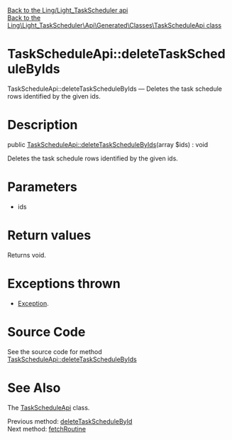 [Back to the Ling/Light_TaskScheduler api](https://github.com/lingtalfi/Light_TaskScheduler/blob/master/doc/api/Ling/Light_TaskScheduler.md)<br>
[Back to the Ling\Light_TaskScheduler\Api\Generated\Classes\TaskScheduleApi class](https://github.com/lingtalfi/Light_TaskScheduler/blob/master/doc/api/Ling/Light_TaskScheduler/Api/Generated/Classes/TaskScheduleApi.md)


TaskScheduleApi::deleteTaskScheduleByIds
================



TaskScheduleApi::deleteTaskScheduleByIds — Deletes the task schedule rows identified by the given ids.




Description
================


public [TaskScheduleApi::deleteTaskScheduleByIds](https://github.com/lingtalfi/Light_TaskScheduler/blob/master/doc/api/Ling/Light_TaskScheduler/Api/Generated/Classes/TaskScheduleApi/deleteTaskScheduleByIds.md)(array $ids) : void




Deletes the task schedule rows identified by the given ids.




Parameters
================


- ids

    


Return values
================

Returns void.


Exceptions thrown
================

- [Exception](http://php.net/manual/en/class.exception.php).&nbsp;







Source Code
===========
See the source code for method [TaskScheduleApi::deleteTaskScheduleByIds](https://github.com/lingtalfi/Light_TaskScheduler/blob/master/Api/Generated/Classes/TaskScheduleApi.php#L299-L302)


See Also
================

The [TaskScheduleApi](https://github.com/lingtalfi/Light_TaskScheduler/blob/master/doc/api/Ling/Light_TaskScheduler/Api/Generated/Classes/TaskScheduleApi.md) class.

Previous method: [deleteTaskScheduleById](https://github.com/lingtalfi/Light_TaskScheduler/blob/master/doc/api/Ling/Light_TaskScheduler/Api/Generated/Classes/TaskScheduleApi/deleteTaskScheduleById.md)<br>Next method: [fetchRoutine](https://github.com/lingtalfi/Light_TaskScheduler/blob/master/doc/api/Ling/Light_TaskScheduler/Api/Generated/Classes/TaskScheduleApi/fetchRoutine.md)<br>

